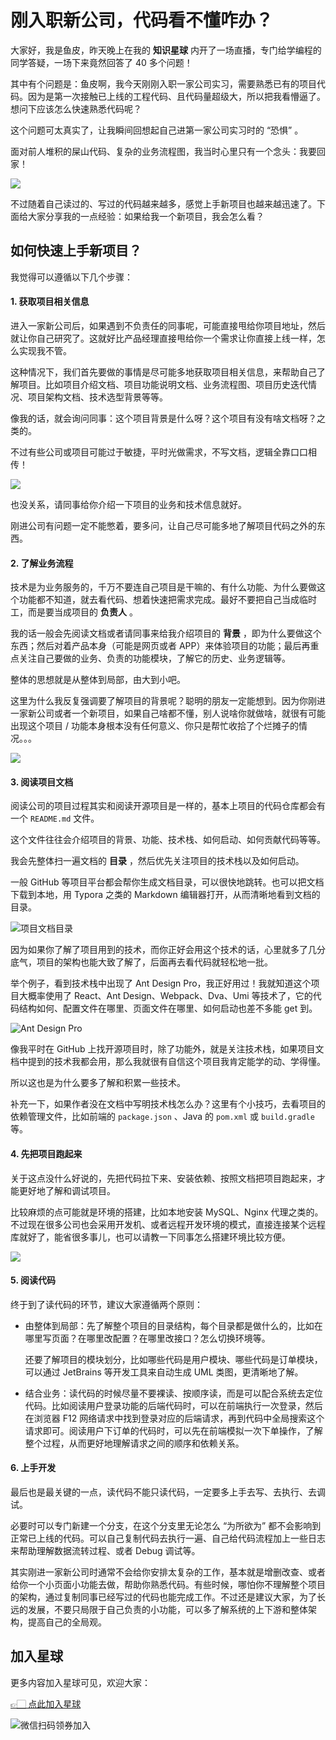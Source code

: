 # 刚入职新公司，代码看不懂咋办？

大家好，我是鱼皮，昨天晚上在我的 **知识星球** 内开了一场直播，专门给学编程的同学答疑，一场下来竟然回答了 40 多个问题！

其中有个问题是：鱼皮啊，我今天刚刚入职一家公司实习，需要熟悉已有的项目代码。因为是第一次接触已上线的工程代码、且代码量超级大，所以把我看懵逼了。想问下应该怎么快速熟悉代码呢？

这个问题可太真实了，让我瞬间回想起自己进第一家公司实习时的 “恐惧” 。

面对前人堆积的屎山代码、复杂的业务流程图，我当时心里只有一个念头：我要回家！

![](https://qiniuyun.code-nav.cn/image-20220222123230333.png)

不过随着自己读过的、写过的代码越来越多，感觉上手新项目也越来越迅速了。下面给大家分享我的一点经验：如果给我一个新项目，我会怎么看？



## 如何快速上手新项目？

我觉得可以遵循以下几个步骤：



#### 1.  获取项目相关信息

进入一家新公司后，如果遇到不负责任的同事呢，可能直接甩给你项目地址，然后就让你自己研究了。这就好比产品经理直接甩给你一个需求让你直接上线一样，怎么实现我不管。

这种情况下，我们首先要做的事情是尽可能多地获取项目相关信息，来帮助自己了解项目。比如项目介绍文档、项目功能说明文档、业务流程图、项目历史迭代情况、项目架构文档、技术选型背景等等。

像我的话，就会询问同事：这个项目背景是什么呀？这个项目有没有啥文档呀？之类的。

不过有些公司或项目可能过于敏捷，平时光做需求，不写文档，逻辑全靠口口相传！

![](https://qiniuyun.code-nav.cn/image-20220222125107250.png)

也没关系，请同事给你介绍一下项目的业务和技术信息就好。

刚进公司有问题一定不能憋着，要多问，让自己尽可能多地了解项目代码之外的东西。



#### 2. 了解业务流程

技术是为业务服务的，千万不要连自己项目是干嘛的、有什么功能、为什么要做这个功能都不知道，就去看代码、想着快速把需求完成。最好不要把自己当成临时工，而是要当成项目的 **负责人** 。

我的话一般会先阅读文档或者请同事来给我介绍项目的 **背景** ，即为什么要做这个东西；然后对着产品本身（可能是网页或者 APP）来体验项目的功能；最后再重点关注自己要做的业务、负责的功能模块，了解它的历史、业务逻辑等。

整体的思想就是从整体到局部，由大到小吧。

这里为什么我反复强调要了解项目的背景呢？聪明的朋友一定能想到。因为你刚进一家新公司或者一个新项目，如果自己啥都不懂，别人说啥你就做啥，就很有可能出现这个项目 / 功能本身根本没有任何意义、你只是帮忙收拾了个烂摊子的情况。。。

![](https://qiniuyun.code-nav.cn/image-20220222125006024.png)



#### 3. 阅读项目文档

阅读公司的项目过程其实和阅读开源项目是一样的，基本上项目的代码仓库都会有一个 `README.md` 文件。

这个文件往往会介绍项目的背景、功能、技术栈、如何启动、如何贡献代码等等。

我会先整体扫一遍文档的 **目录** ，然后优先关注项目的技术栈以及如何启动。

一般 GitHub 等项目平台都会帮你生成文档目录，可以很快地跳转。也可以把文档下载到本地，用 Typora 之类的 Markdown 编辑器打开，从而清晰地看到文档的目录。

![项目文档目录](https://qiniuyun.code-nav.cn/image-20220222141300817.png)

因为如果你了解了项目用到的技术，而你正好会用这个技术的话，心里就多了几分底气，项目的架构也能大致了解了，后面再去看代码就轻松地一批。

举个例子，看到技术栈中出现了 Ant Design Pro，我正好用过！我就知道这个项目大概率使用了 React、Ant Design、Webpack、Dva、Umi 等技术了，它的代码结构如何、配置文件在哪里、页面文件在哪里、如何启动也差不多能 get 到。

![Ant Design Pro](https://qiniuyun.code-nav.cn/image-20220222141222533.png)

像我平时在 GitHub 上找开源项目时，除了功能外，就是关注技术栈，如果项目文档中提到的技术我都会用，那么我就很有自信这个项目我肯定能学的动、学得懂。

所以这也是为什么要多了解和积累一些技术。

补充一下，如果作者没在文档中写明技术栈怎么办？这里有个小技巧，去看项目的依赖管理文件，比如前端的 `package.json` 、Java 的 `pom.xml` 或 `build.gradle` 等。



#### 4. 先把项目跑起来

关于这点没什么好说的，先把代码拉下来、安装依赖、按照文档把项目跑起来，才能更好地了解和调试项目。

比较麻烦的点可能就是环境的搭建，比如本地安装 MySQL、Nginx 代理之类的。不过现在很多公司也会采用开发机、或者远程开发环境的模式，直接连接某个远程库就好了，能省很多事儿，也可以请教一下同事怎么搭建环境比较方便。

![](https://qiniuyun.code-nav.cn/image-20220222141510409.png)



#### 5. 阅读代码

终于到了读代码的环节，建议大家遵循两个原则：

- 由整体到局部：先了解整个项目的目录结构，每个目录都是做什么的，比如在哪里写页面？在哪里改配置？在哪里改接口？怎么切换环境等。

  还要了解项目的模块划分，比如哪些代码是用户模块、哪些代码是订单模块，可以通过 JetBrains 等开发工具来自动生成 UML 类图，更清晰地了解。

- 结合业务：读代码的时候尽量不要裸读、按顺序读，而是可以配合系统去定位代码。比如阅读用户登录功能的后端代码时，可以在前端执行一次登录，然后在浏览器 F12 网络请求中找到登录对应的后端请求，再到代码中全局搜索这个请求即可。阅读用户下订单的代码时，可以先在前端模拟一次下单操作，了解整个过程，从而更好地理解请求之间的顺序和依赖关系。



#### 6. 上手开发

最后也是最关键的一点，读代码不能只读代码，一定要多上手去写、去执行、去调试。

必要时可以专门新建一个分支，在这个分支里无论怎么 “为所欲为” 都不会影响到正常已上线的代码。可以自己复制代码去执行一遍、自己给代码流程加上一些日志来帮助理解数据流转过程、或者 Debug 调试等。

其实刚进一家新公司时通常不会给你安排太复杂的工作，基本就是增删改查、或者给你一个小页面小功能去做，帮助你熟悉代码。有些时候，哪怕你不理解整个项目的架构，通过复制同事已经写过的代码也能完成工作。不过还是建议大家，为了长远的发展，不要只局限于自己负责的小功能，可以多了解系统的上下游和整体架构，提高自己的全局观。



## 加入星球

更多内容加入星球可见，欢迎大家：

[👉🏻 点此加入星球](加入星球.md)

![微信扫码领券加入](https://yupi.icu/img/%E7%9F%A5%E8%AF%86%E6%98%9F%E7%90%83%E6%89%AB%E7%A0%81.jpeg)

